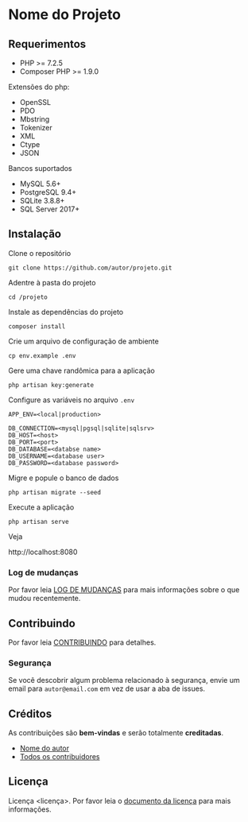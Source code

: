 # Nome do Projeto

## Requerimentos 

* PHP >= 7.2.5
* Composer PHP >= 1.9.0

Extensões do php:

* OpenSSL
* PDO
* Mbstring
* Tokenizer
* XML
* Ctype
* JSON

Bancos suportados

 * MySQL 5.6+
 * PostgreSQL 9.4+
 * SQLite 3.8.8+
 * SQL Server 2017+

## Instalação

Clone o repositório
  
    git clone https://github.com/autor/projeto.git
    
Adentre à pasta do projeto

    cd /projeto

Instale as dependências do projeto

    composer install            

Crie um arquivo de configuração de ambiente

    cp env.example .env
    
Gere uma chave randômica para a aplicação

    php artisan key:generate    
    
Configure as variáveis no arquivo `.env`

    APP_ENV=<local|production>
    
    DB_CONNECTION=<mysql|pgsql|sqlite|sqlsrv>
    DB_HOST=<host>
    DB_PORT=<port>
    DB_DATABASE=<databse name>
    DB_USERNAME=<database user>
    DB_PASSWORD=<database password>
    
Migre e popule o banco de dados

    php artisan migrate --seed    
    
Execute a aplicação
    
    php artisan serve
    
Veja    
 
http://localhost:8080   


### Log de mudanças

Por favor leia [LOG DE MUDANÇAS](CHANGELOG.md) para mais informações sobre o que mudou recentemente.

## Contribuindo

Por favor leia [CONTRIBUINDO](CONTRIBUTING.md) para detalhes.

### Segurança

Se você descobrir algum problema relacionado à segurança, envie um email para `autor@email.com` em vez de usar a aba de issues.

## Créditos
As contribuições são **bem-vindas** e serão totalmente **creditadas**.

- [Nome do autor](https://github.com/autor)
- [Todos os contribuidores](../../contributors)

## Licença

Licença <licença>. Por favor leia o [documento da licença](LICENSE) para mais informações.
